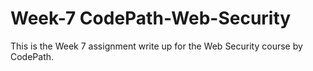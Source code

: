 # Week-7 CodePath-Web-Security
This is the Week 7 assignment write up for the Web Security course by CodePath. 
